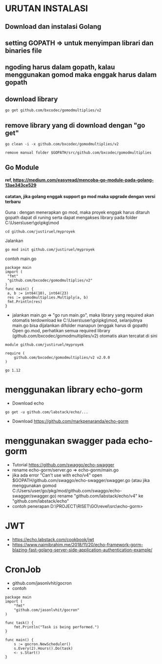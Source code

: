 # URUTAN INSTALASI
## Download dan instalasi Golang
## setting GOPATH => untuk menyimpan librari dan binaries file
## ngoding harus dalam gopath, kalau menggunakan gomod maka enggak harus dalam gopath



## download library
```
go get github.com/bxcodec/gomodmultiplies/v2
```
## remove library yang di download dengan "go get"
```
go clean -i -x github.com/bxcodec/gomodmultiplies/v2
```
```
remove manual folder $GOPATH/src/github.com/bxcodec/gomodmultiplies
```

## Go Module
#### ref, https://medium.com/easyread/mencoba-go-module-pada-golang-13ae343ce529
#### catatan, jika golang enggak support go mod maka upgrade dengan versi terbaru
Guna : dengan menerapkan go mod, maka proyek enggak harus ditaruh gopath dapat di runing serta dapat mengakses library pada folder C:\Users\user\go\pkg\mod

```
cd github.com/justiruel/myproyek
```
Jalankan
```
go mod init github.com/justiruel/myproyek
```
contoh main.go
```
package main
import (
 "fmt"
 "github.com/bxcodec/gomodmultiplies/v2"
)
func main() {
 a, b := int64(10), int64(23)
 res := gomodmultiplies.Multiply(a, b)
 fmt.Println(res)
}
```
- jalankan main.go => "go run main.go", maka library yang required akan otomatis terdownload ke C:\Users\user\go\pkg\mod, selanjutnya main.go bisa dijalankan difolder manapun (enggak harus di gopath)
Open go.mod, perhatikan semua required library (github.com/bxcodec/gomodmultiplies/v2) otomatis akan  tercatat di sini
```
module github.com/justiruel/myproyek

require (
	github.com/bxcodec/gomodmultiplies/v2 v2.0.0
)

go 1.12
```
# menggunakan library echo-gorm 
- Download echo
```
go get -u github.com/labstack/echo/...
```
- Download https://github.com/markpenaranda/echo-gorm

# menggunakan swagger pada echo-gorm
- Tutorial https://github.com/swaggo/echo-swagger
- rename echo-gorm/server.go => echo-gorm/main.go 
- jika ada error "Can't use with echo/v4" open $GOPATH/github.com/swaggo/echo-swagger/swagger.go (atau jika menggunakan gomod C:/Users/user/go/pkg/mod/github.com/swaggo/echo-swagger/swagger.go) rename "github.com/labstack/echo/v4" ke "github.com/labstack/echo"
- contoh penerapan D:\PROJECT\RISET\GO\revel\src\echo-gorm>

# JWT
- https://echo.labstack.com/cookbook/jwt
- https://www.naimibrahim.me/2018/11/20/echo-framework-gorm-blazing-fast-golang-server-side-application-authentication-example/

# CronJob
- github.com/jasonlvhit/gocron
- contoh
```
package main
import (
    "fmt"
    "github.com/jasonlvhit/gocron"
)

func task() {
    fmt.Println("Task is being performed.")
}

func main() {
    s := gocron.NewScheduler()
    s.Every(2).Hours().Do(task)
    <- s.Start()
}
```
